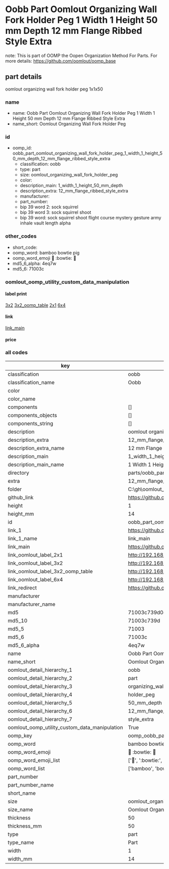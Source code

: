 # Oobb Part Oomlout Organizing Wall Fork Holder Peg 1 Width 1 Height 50 mm Depth 12 mm Flange Ribbed Style Extra  

note: This is part of OOMP the Oopen Organization Method For Parts. For more details: https://github.com/oomlout/oomp_base

##  part details
  



oomlout organizing wall fork holder peg 1x1x50



### name
* name: Oobb Part Oomlout Organizing Wall Fork Holder Peg 1 Width 1 Height 50 mm Depth 12 mm Flange Ribbed Style Extra
* name_short: Oomlout Organizing Wall Fork Holder Peg
### id
* oomp_id: oobb_part_oomlout_organizing_wall_fork_holder_peg_1_width_1_height_50_mm_depth_12_mm_flange_ribbed_style_extra
  * classification: oobb
  * type: part
  * size: oomlout_organizing_wall_fork_holder_peg
  * color: 
  * description_main: 1_width_1_height_50_mm_depth
  * description_extra: 12_mm_flange_ribbed_style_extra
  * manufacturer: 
  * part_number: 
  * bip 39 word 2: sock squirrel
  * bip 39 word 3: sock squirrel shoot
  * bip 39 word: sock squirrel shoot flight course mystery gesture army inhale vault length alpha

### other_codes
* short_code: 
* oomp_word: bamboo bowtie pig
* oomp_word_emoji :bamboo: :bowtie: :pig:
* md5_6_alpha: 4eq7w
* md5_6: 71003c






### oomlout_oomp_utility_custom_data_manipulation
#### label print
[3x2](http://192.168.1.245:1112/?label=oomp%204eq7w)
[3x2_oomp_table](http://192.168.1.108:1112/?label=oomp%204eq7w)
[2x1](http://192.168.1.242:1112/?label=oomp%204eq7w)
[6x4](http://192.168.1.55:1112/?label=oomp%204eq7w)    

#### link

[link_main](https://github.com/oomlout/oomlout_oobb_version_4_generated_parts/tree/main/navigation_oomp/oobb/part/oomlout_organizing_wall_fork_holder_peg/1_width_1_height_50_mm_depth/12_mm_flange_ribbed_style_extra/part)                              

#### price







### all codes 
| key | value |  
| --- | --- |  
| classification | oobb |  
| classification_name | Oobb |  
| color |  |  
| color_name |  |  
| components | [] |  
| components_objects | [] |  
| components_string | [] |  
| description | oomlout organizing wall fork holder peg 1x1x50 |  
| description_extra | 12_mm_flange_ribbed_style_extra |  
| description_extra_name | 12 mm Flange Ribbed Style Extra |  
| description_main | 1_width_1_height_50_mm_depth |  
| description_main_name | 1 Width 1 Height 50 mm Depth |  
| directory | parts/oobb_part_oomlout_organizing_wall_fork_holder_peg_1_width_1_height_50_mm_depth_12_mm_flange_ribbed_style_extra |  
| extra | 12_mm_flange_ribbed_style |  
| folder | C:\gh\oomlout_oobb_version_4_generated_parts\parts\oobb_part_oomlout_organizing_wall_fork_holder_peg_1_width_1_height_50_mm_depth_12_mm_flange_ribbed_style_extra |  
| github_link | https://github.com/oomlout/oomlout_oomp_part_src/tree/main/parts/oobb_part_oomlout_organizing_wall_fork_holder_peg_1_width_1_height_50_mm_depth_12_mm_flange_ribbed_style_extra |  
| height | 1 |  
| height_mm | 14 |  
| id | oobb_part_oomlout_organizing_wall_fork_holder_peg_1_width_1_height_50_mm_depth_12_mm_flange_ribbed_style_extra |  
| link_1 | https://github.com/oomlout/oomlout_oobb_version_4_generated_parts/tree/main/navigation_oomp/oobb/part/oomlout_organizing_wall_fork_holder_peg/1_width_1_height_50_mm_depth/12_mm_flange_ribbed_style_extra/part |  
| link_1_name | link_main |  
| link_main | https://github.com/oomlout/oomlout_oobb_version_4_generated_parts/tree/main/navigation_oomp/oobb/part/oomlout_organizing_wall_fork_holder_peg/1_width_1_height_50_mm_depth/12_mm_flange_ribbed_style_extra/part |  
| link_oomlout_label_2x1 | http://192.168.1.242:1112/?label=oomp%204eq7w |  
| link_oomlout_label_3x2 | http://192.168.1.245:1112/?label=oomp%204eq7w |  
| link_oomlout_label_3x2_oomp_table | http://192.168.1.108:1112/?label=oomp%204eq7w |  
| link_oomlout_label_6x4 | http://192.168.1.55:1112/?label=oomp%204eq7w |  
| link_redirect | https://github.com/oomlout/oomlout_oobb_version_4_generated_parts/tree/main/parts/oobb_oomlout_organizing_wall_fork_holder_peg_01_01_50_ex_12_mm_flange_ribbed_style |  
| manufacturer |  |  
| manufacturer_name |  |  
| md5 | 71003c739d0c0c2e4998a58f8d34ee70 |  
| md5_10 | 71003c739d |  
| md5_5 | 71003 |  
| md5_6 | 71003c |  
| md5_6_alpha | 4eq7w |  
| name | Oobb Part Oomlout Organizing Wall Fork Holder Peg 1 Width 1 Height 50 mm Depth 12 mm Flange Ribbed Style Extra |  
| name_short | Oomlout Organizing Wall Fork Holder Peg |  
| oomlout_detail_hierarchy_1 | oobb |  
| oomlout_detail_hierarchy_2 | part |  
| oomlout_detail_hierarchy_3 | organizing_wall_fork |  
| oomlout_detail_hierarchy_4 | holder_peg |  
| oomlout_detail_hierarchy_5 | 50_mm_depth |  
| oomlout_detail_hierarchy_6 | 12_mm_flange_ribbed |  
| oomlout_detail_hierarchy_7 | style_extra |  
| oomlout_oomp_utility_custom_data_manipulation | True |  
| oomp_key | oomp_oobb_part_oomlout_organizing_wall_fork_holder_peg_1_width_1_height_50_mm_depth_12_mm_flange_ribbed_style_extra |  
| oomp_word | bamboo bowtie pig |  
| oomp_word_emoji | :bamboo: :bowtie: :pig: |  
| oomp_word_emoji_list | [':bamboo:', ':bowtie:', ':pig:'] |  
| oomp_word_list | ['bamboo', 'bowtie', 'pig'] |  
| part_number |  |  
| part_number_name |  |  
| short_name |  |  
| size | oomlout_organizing_wall_fork_holder_peg |  
| size_name | Oomlout Organizing Wall Fork Holder Peg |  
| thickness | 50 |  
| thickness_mm | 50 |  
| type | part |  
| type_name | Part |  
| width | 1 |  
| width_mm | 14 |  
